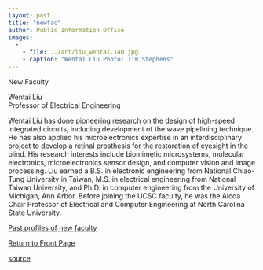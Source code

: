 ```yaml
---
layout: post
title: "newfac"
author: Public Information Office
images:
  -
    - file: ../art/liu_wentai.140.jpg
    - caption: "Wentai Liu Photo: Tim Stephens"
---
```


New Faculty

Wentai Liu  
Professor of Electrical Engineering  

Wentai Liu has done pioneering research on the design of high-speed integrated circuits, including development of the wave pipelining technique. He has also applied his microelectronics expertise in an interdisciplinary project to develop a retinal prosthesis for the restoration of eyesight in the blind. His research interests include biomimetic microsystems, molecular electronics, microelectronics sensor design, and computer vision and image processing. Liu earned a B.S. in electronic engineering from National Chiao-Tung University in Taiwan, M.S. in electrical engineering from National Taiwan University, and Ph.D. in computer engineering from the University of Michigan, Ann Arbor. Before joining the UCSC faculty, he was the Alcoa Chair Professor of Electrical and Computer Engineering at North Carolina State University.

[Past profiles of new faculty][1]

[Return to Front Page][2]

[1]: http://currents.ucsc.edu/faculty_profiles.html
[2]: http://currents.ucsc.edu/

[source](http://www1.ucsc.edu/currents/02-03/05-12/newfac.html "Permalink to newfac")
